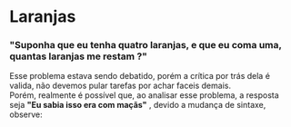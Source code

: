 # Laranjas

### "Suponha que eu tenha quatro laranjas, e que eu coma uma, quantas laranjas me restam ?"

Esse problema estava sendo debatido, porém a crítica por trás dela é valida, não devemos pular tarefas por achar faceis demais.<br>
Porém, realmente é possível que, ao analisar esse problema, a resposta seja __"Eu sabia isso era com maçãs"__ , devido a mudança de sintaxe, observe: 
